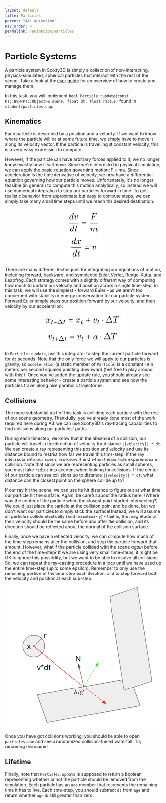 ```yaml
---
layout: default
title: Particles
parent: "A4: Animation"
nav_order: 4
permalink: /animation/particles
---
```


# Particle Systems

A particle system in Scotty3D is simply a collection of non-interacting, physics-simulated, spherical particles that interact with the rest of the scene. Take a look at the [user guide](../guide/simulate.md) for an overview of how to create and manage them. 

In this task, you will implement ``bool Particle::update(const PT::BVH<PT::Object>& scene, float dt, float radius)`` found in `student/particles.cpp`.

## Kinematics 

Each particle is described by a position and a velocity. If we want to know where the particle will be at some future time, we simply have to move it along its velocity vector. If the particle is travelling at constant velocity, this is a very easy expression to compute. 

However, if the particle can have arbitrary forces applied to it, we no longer know exactly how it will move. Since we're interested in physical simulation, we can apply the basic equation governing motion: F = ma. Since acceleration is the time derivative of velocity, we now have a differential equation governing how our particle moves. Unfortunately, it's no longer feasible (in general) to compute this motion analytically, so instead we will use numerical integration to step our particles forward in time. To get realistic behavior from approximate but easy to compute steps, we can simply take many small time steps until we reach the desired destination.

<center><img src="task4_media/fma.png"></center>

There are many different techniques for integrating our equations of motion, including forward, backward, and symplectic Euler, Verlet, Runge-Kutta, and Leapfrog. Each strategy comes with a slightly different way of computing how much to update our velocity and position across a single time-step. In this task, we will use the simplest - forward Euler - as we aren't too concerned with stability or energy conservation for our particle system. Forward Euler simply steps our position forward by our velocity, and then velocity by our acceleration:

<center><img src="task4_media/euler.png"></center>

In `Particle::update`, use this integrator to step the current particle forward for `dt` seconds. Note that the only force we will apply to our particles is gravity, so `acceleration` (a static member of `Particle`) is a constant `-9.8` meters per second squared pointing downward (feel free to play around with this!). Once you've added the update rule, you should already see some interesting behavior - create a particle system and see how the particles travel along nice parabolic trajectories. 

## Collisions

The more substantial part of this task is colliding each particle with the rest of our scene geometry. Thankfully, you've already done most of the work required here during A3: we can use Scotty3D's ray-tracing capabilities to find collisions along our particles' paths. 

During each timestep, we know that in the absence of a collision, our particle will travel in the direction of velocity for distance `||velocity|| * dt`. We can create a ray representing this position and velocity and use its distance bound to restrict how far we travel this time-step. If the ray intersects with our scene, we know if and when the particle experiences a collision. Note that since we are representing particles as small spheres, you must take `radius` into account when looking for collisions. If the center of our particle can see collisions up to distance `||velocity|| * dt`, what distance can the closest point on the sphere collide up to? 

If our ray hit the scene, we can use its hit distance to figure out at what time our particle hit the surface. Again, be careful about the radius here. (Where was the center of the particle when the closest point started intersecting?) We could just place the particle at the collision point and be done, but we don't want our particles to simply stick the surface! Instead, we will assume all particles collide elastically (and massless-ly) - that is, the magnitude of their velocity should be the same before and after the collision, and its direction should be reflected about the normal of the collision surface. 

Finally, once we have a reflected velocity, we can compute how much of the time step remains after the collision, and step the particle forward that amount. However, what if the particle collided with the scene _again_ before the end of the time-step? If we are using very small time-steps, it might be OK to ignore this possibility, but we want to be able to resolve all collisions. So, we can repeat the ray-casting procedure in a loop until we have used up the entire time-step (up to some epsilon). Remember to only use the remaining portion of the time-step each iteration, and to step forward both the velocity and position at each sub-step.

<center><img src="task4_media/collision.png"></center>

Once you have got collisions working, you should be able to open `particles.dae` and see a randomized collision-fueled waterfall. Try rendering the scene!

## Lifetime

Finally, note that `Particle::update` is supposed to return a boolean representing whether or not the particle should be removed from the simulation. Each particle has an `age` member that represents the remaining time it has to live. Each time-step, you should subtract `dt` from `age` and return whether `age` is still greater than zero. 


